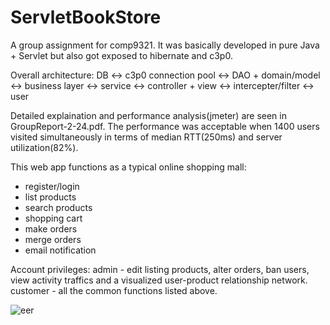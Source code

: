 # ServletBookStore
A group assignment for comp9321. It was basically developed in pure Java + Servlet but also got exposed to hibernate and c3p0.

Overall architecture:
DB <-> c3p0 connection pool <-> DAO + domain/model <-> business layer <-> service <-> controller + view <-> intercepter/filter <-> user

Detailed explaination and performance analysis(jmeter) are seen in GroupReport-2-24.pdf.
The performance was acceptable when 1400 users visited simultaneously in terms of median RTT(250ms) and server utilization(82%).


This web app functions as a typical online shopping mall:
 - register/login
 - list products
 - search products
 - shopping cart
 - make orders
 - merge orders
 - email notification
 

Account privileges:
admin - edit listing products, alter orders, ban users, view activity traffics and a visualized user-product relationship network.
customer - all the common functions listed above.

![eer](https://user-images.githubusercontent.com/31929318/38487049-45da7090-3c22-11e8-87bc-35046ad7f0fc.png)
